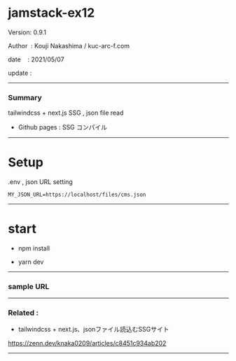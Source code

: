 ﻿# jamstack-ex12

 Version: 0.9.1

 Author  : Kouji Nakashima / kuc-arc-f.com

 date    : 2021/05/07

 update  :

***
### Summary

tailwindcss + next.js SSG , json file read

* Github pages : SSG コンパイル

***
# Setup

.env , json URL setting

```
MY_JSON_URL=https://localhost/files/cms.json
```

***
# start

* npm install

* yarn dev

***
### sample URL

***
### Related :

* tailwindcss + next.js、jsonファイル読込むSSGサイト

https://zenn.dev/knaka0209/articles/c8451c934ab202

***

